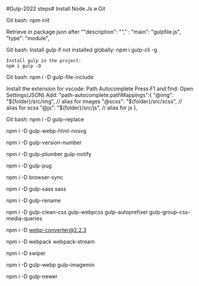 #Gulp-2022 steps#
Install Node.Js и Git 

Git bash:
npm init

Retrieve in package.json after  ""description": ""," :
  "main": "gulpfile.js",
  "type": "module",


Git bash:
    Install gulp if not installed globally:
    npm i gulp-cli -g

    Install gulp in the project:
    npm i gulp -D

Git bash:
npm i -D gulp-file-include

Install the extension for vscode: Path Autocomplete
Press F1 and find: Open Settings(JSON) 
  Add:
      "path-autocomplete.pathMappings":{
        "@img": "${folder}/src/img", // alias for images
        "@scss": "${folder}/src/scss", // alias for scss
        "@js": "${folder}/src/js", // alias for js
    },

Git bash:
npm i -D gulp-replace

npm i -D gulp-webp-html-nosvg

npm i -D gulp-version-number

npm i -D gulp-plumber gulp-notify

npm i -D gulp-pug

npm i -D browser-sync

npm i -D gulp-sass sass

npm i -D gulp-rename

npm i -D gulp-clean-css gulp-webpcss gulp-autoprefixer gulp-group-css-media-queries

npm i -D webp-converter@2.2.3

npm i -D webpack webpack-stream

npm i -D swiper

npm i -D gulp-webp gulp-imagemin

npm i -D gulp-newer
